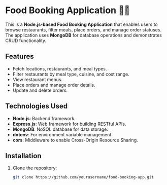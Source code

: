 # Food Booking Application 🍔🍕  

This is a **Node.js-based Food Booking Application** that enables users to browse restaurants, filter meals, place orders, and manage order statuses. The application uses **MongoDB** for database operations and demonstrates CRUD functionality.  

## Features  
- Fetch locations, restaurants, and meal types.  
- Filter restaurants by meal type, cuisine, and cost range.  
- View restaurant menus.  
- Place orders and manage order details.  
- Update and delete orders.  

## Technologies Used  
- **Node.js**: Backend framework.  
- **Express.js**: Web framework for building RESTful APIs.  
- **MongoDB**: NoSQL database for data storage.  
- **dotenv**: For environment variable management.  
- **cors**: Middleware to enable Cross-Origin Resource Sharing.  

## Installation  

1. Clone the repository:  
   ```bash  
   git clone https://github.com/yourusername/food-booking-app.git  
